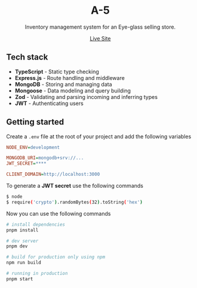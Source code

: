 <h1 align="center">
  A-5
</h1>

<p align="center">
 Inventory management system for an Eye-glass selling store.
</p>

<div align="center">
  <a href="https://a-5-by-johurul.vercel.app/">Live Site</a>
</div>

## Tech stack
- **TypeScript** - Static type checking
- **Express.js** - Route handling and middleware
- **MongoDB** - Storing and managing data
- **Mongoose** - Data modeling and query building
- **Zod** - Validating and parsing incoming and inferring types
- **JWT** - Authenticating users

## Getting started
Create a `.env` file at the root of your project and add the following variables

```ini
NODE_ENV=development

MONGODB_URI=mongodb+srv://...
JWT_SECRET=****

CLIENT_DOMAIN=http://localhost:3000
```

To generate a **JWT secret** use the following commands
```bash
$ node
$ require('crypto').randomBytes(32).toString('hex')
```

Now you can use the following commands

```bash
# install dependencies
pnpm install

# dev server
pnpm dev

# build for production only using npm
npm run build

# running in production
pnpm start
```